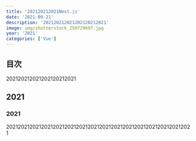 ```yaml
---
title: '202120212021Next.js'
date: '2021-09-21'
description: '202120212021202120212021'
image: img/shutterstock_259729697.jpg
year: '2021'
categories: ['Vue']
---
```


## 目次

202120212021202120212021

## 2021

### 2021

2021202120212021202120212021202120212021202120212021202120212021